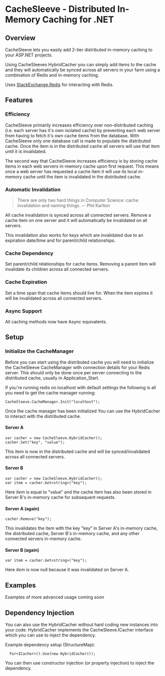 CacheSleeve - Distributed In-Memory Caching for .NET
===========


Overview
--------
CacheSleeve lets you easily add 2-tier distributed in-memory caching to your ASP.NET projects.

Using CacheSleeves HybridCacher you can simply add items to the cache and they will automatically be synced across all servers in your farm using a combination of Redis and in-memory caching.

Uses [StackExchange.Redis](https://github.com/StackExchange/StackExchange.Redis) for interacting with Redis.

Features
--------
### Efficiency

CacheSleeve primarily increases efficiency over non-distributed caching (i.e. each server has it's own isolated cache) by preventing each web server from having to fetch it's own cache items from the database.
With CacheSleeve only one database call is made to populate the distributed cache. Once the item is in the distributed cache all servers will use that item until it is invalidated.

The second way that CacheSleeve increases efficiency is by storing cache items in each web servers in-memory cache upon first request. This means once a web server has requested a cache item
it will use its local in-memory cache until the item is invalidated in the distributed cache. 


### Automatic Invalidation

> There are only two hard things in Computer Science: cache invalidation and naming things.
>             -- Phil Karlton

All cache invalidation is synced across all connected servers. Remove a cache item on one server and it will automatically be invalidated on all servers.

This invalidation also works for keys which are invalidated due to an expiration date/time and for parent/child relationships.


### Cache Dependency

Set parent/child relationships for cache items. Removing a parent item will invalidate its children across all connected servers.


### Cache Expiration

Set a time span that cache items should live for. When the item expires it will be invalidated across all connected servers.


### Async Support

All caching methods now have Async equivalents.


Setup
-----
### Initialize the CacheManager

Before you can start using the distributed cache you will need to initialize the CacheSleeve CacheManager with connection details for your Redis server.
This should only be done once per server connecting to the distributed cache, usually in Application_Start.

If you're running redis on localhost with default settings the following is all you need to get the cache manager running:

```
CacheSleeve.CacheManager.Init("localhost");
```

Once the cache manager has been initialized You can use the HybridCacher to interact with the distributed cache.

#### Server A
```
var cacher = new CacheSleeve.HybridCacher();
cacher.Set("key", "value");
```

This item is now in the distributed cache and will be synced/invalidated across all connected servers.

#### Server B
```
var cacher = new CacheSleeve.HybridCacher();
var item = cacher.Get<string>("key");
```

Here _item_ is equal to "value" and the cache item has also been stored in Server B's in-memory cache for subsequent requests.

#### Server A (again)
```
cacher.Remove("key");
```

This invalidates the item with the key "key" in Server A's in-memory cache, the distributed cache, Server B's in-memory cache, and any other connected servers in-memory cache.

#### Server B (again)
```
var item = cacher.Get<string>("key");
```

Here _item_ is now null because it was invalidated on Server A.


Examples
--------
Examples of more advanced usage coming soon


Dependency Injection
--------------------
You can also use the HybridCacher without hard coding new instances into your code. HybridCacher implements the CacheSleeve.ICacher interface which you can use to inject the dependency.

Example dependency setup (StructureMap):
```
  For<ICacher>().Use(new HybridCacher());
```

You can then use constructor injection (or property injection) to inject the dependency.